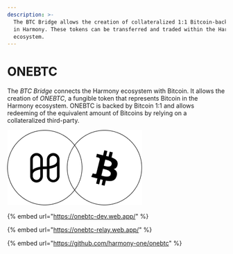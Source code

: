 ```yaml
---
description: >-
  The BTC Bridge allows the creation of collateralized 1:1 Bitcoin-backed tokens
  in Harmony. These tokens can be transferred and traded within the Harmony
  ecosystem.
---
```


# ONEBTC

The _BTC Bridge_ connects the Harmony ecosystem with Bitcoin. It allows the creation of _ONEBTC_, a fungible token that represents Bitcoin in the Harmony ecosystem. ONEBTC is backed by Bitcoin 1:1 and allows redeeming of the equivalent amount of Bitcoins by relying on a collateralized third-party.  


![](../../../.gitbook/assets/onebtc.png)

{% embed url="https://onebtc-dev.web.app/" %}

{% embed url="https://onebtc-relay.web.app/" %}

{% embed url="https://github.com/harmony-one/onebtc" %}




